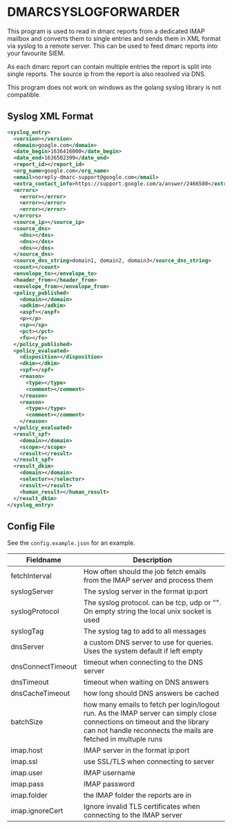 # DMARCSYSLOGFORWARDER

This program is used to read in dmarc reports from a dedicated IMAP mailbox and converts them to single entries and sends them in XML format via syslog to a remote server. This can be used to feed dmarc reports into your favourite SIEM.

As each dmarc report can contain multiple entries the report is split into single reports. The source ip from the report is also resolved via DNS.

This program does not work on windows as the golang syslog library is not compatible.

## Syslog XML Format

```xml
<syslog_entry>
  <version></version>
  <domain>google.com</domain>
  <date_begin>1636416000</date_begin>
  <date_end>1636502399</date_end>
  <report_id></report_id>
  <org_name>google.com</org_name>
  <email>noreply-dmarc-support@google.com</email>
  <extra_contact_info>https://support.google.com/a/answer/2466580</extra_contact_info>
  <errors>
    <error></error>
    <error></error>
    <error></error>
  </errors>
  <source_ip></source_ip>
  <source_dns>
    <dns></dns>
    <dns></dns>
    <dns></dns>
  </source_dns>
  <source_dns_string>domain1, domain2, domain3</source_dns_string>
  <count></count>
  <envelope_to></envelope_to>
  <header_from></header_from>
  <envelope_from></envelope_from>
  <policy_published>
    <domain></domain>
    <adkim></adkim>
    <aspf></aspf>
    <p></p>
    <sp></sp>
    <pct></pct>
    <fo></fo>
  </policy_published>
  <policy_evaluated>
    <disposition></disposition>
    <dkim></dkim>
    <spf></spf>
    <reason>
      <type></type>
      <comment></comment>
    </reason>
    <reason>
      <type></type>
      <comment></comment>
    </reason>
  </policy_evaluated>
  <result_spf>
    <domain></domain>
    <scope></scope>
    <result></result>
  </result_spf>
  <result_dkim>
    <domain></domain>
    <selector></selector>
    <result></result>
    <human_result></human_result>
  </result_dkim>
</syslog_entry>
```

## Config File

See the `config.example.json` for an example.

| Fieldname | Description |
|---|---|
| fetchInterval | How often should the job fetch emails from the IMAP server and process them |
| syslogServer | The syslog server in the format ip:port |
| syslogProtocol | The syslog protocol. can be tcp, udp or "". On empty string the local unix socket is used |
| syslogTag | The syslog tag to add to all messages |
| dnsServer | a custom DNS server to use for queries. Uses the system default if left empty |
| dnsConnectTimeout | timeout when connecting to the DNS server |
| dnsTimeout | timeout when waiting on DNS answers |
| dnsCacheTimeout | how long should DNS answers be cached |
| batchSize | how many emails to fetch per login/logout run. As the IMAP server can simply close connections on timeout and the library can not handle reconnects the mails are fetched in multuple runs |
| imap.host | IMAP server in the format ip:port |
| imap.ssl | use SSL/TLS when connecting to server |
| imap.user | IMAP username |
| imap.pass | IMAP password |
| imap.folder | the IMAP folder the reports are in |
| imap.ignoreCert | Ignore invalid TLS certificates when connecting to the IMAP server |
